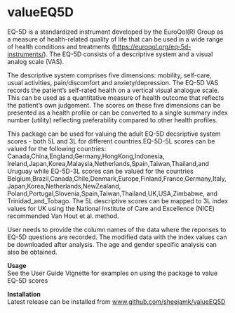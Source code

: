 # valueEQ5D
EQ-5D is a standardized instrument developed by the EuroQol(R) Group as a measure of health-related quality of life that can be used in a wide range of health conditions and treatments (https://euroqol.org/eq-5d-instruments/). The EQ-5D consists of a descriptive system and a visual analog scale (VAS).

The descriptive system comprises five dimensions: mobility, self-care, usual activities, pain/discomfort and anxiety/depression. The EQ-5D VAS records the patient’s self-rated health on a vertical visual analogue scale. This can be used as a quantitative measure of health outcome that reflects the patient’s own judgement. The scores on these five dimensions can be presented as a health profile or can be converted to a single summary index number (utility) reflecting preferability compared to other health profiles.

This package can be used for valuing the adult EQ-5D decsriptive system scores - both 5L and 3L for different countries.EQ-5D-5L scores can be valued for the following countries: Canada,China,England,Germany,HongKong,Indonesia, Ireland,Japan,Korea,Malaysia,Netherlands,Spain,Taiwan,Thailand,and Uruguay while EQ-5D-3L scores can be valued for the countries Belgium,Brazil,Canada,Chile,Denmark,Europe,Finland,France,Germany,Italy,Japan,Korea,Netherlands,NewZealand, Poland,Portugal,Slovenia,Spain,Taiwan,Thailand,UK,USA,Zimbabwe, and Trinidad_and_Tobago. The 5L descriptive scores can be mapped to 3L index values for UK using the National Institute of Care and Excellence (NICE) recommended Van Hout et al. method. 

User needs to provide the column names of the data where the reponses to EQ-5D questions are recorded. The modified data with the index values can be downloaded after analysis. The age and gender specific analysis can also be obtained.

**Usage**<br/>
See the User Guide Vignette for examples on using the package to value EQ-5D scores

**Installation**<br/>
Latest release can be installed from www.github.com/sheejamk/valueEQ5D
